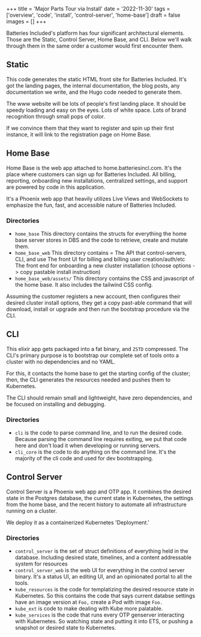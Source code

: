 +++
title = 'Major Parts Tour via Install'
date = '2022-11-30'
tags = ['overview', 'code', 'install', 'control-server', 'home-base']
draft = false
images = []
+++

Batteries Included's platform has four significant architectural elements. Those
are the Static, Control Server, Home Base, and CLI. Below we'll walk through
them in the same order a customer would first encounter them.

## Static

This code generates the static HTML front site for Batteries Included. It's got
the landing pages, the internal documentation, the blog posts, any documentation
we write, and the Hugo code needed to generate them.

The www website will be lots of people's first landing place. It should be
speedy loading and easy on the eyes. Lots of white space. Lots of brand
recognition through small pops of color.

If we convince them that they want to register and spin up their first instance,
it will link to the registration page on Home Base.

## Home Base

Home Base is the web app attached to home.batteriesincl.com. It's the place
where customers can sign up for Batteries Included. All billing, reporting,
onboarding new installations, centralized settings, and support are powered by
code in this application.

It's a Phoenix web app that heavily utilizes Live Views and WebSockets to
emphasize the fun, fast, and accessible nature of Batteries Included.

### Directories

- `home_base` This directory contains the structs for everything the home base
  server stores in DBS and the code to retrieve, create and mutate them.
- `home_base_web` This directory contains = The API that control-servers, CLI,
  and use The front UI for billing and billing user creation/auth/etc The front
  end for onboarding a new cluster installation (choose options -> copy pastable
  install instruction)
- `home_base_web/assets/` This directory contains the CSS and javascript of the
  home base. It also includes the tailwind CSS config.

Assuming the customer registers a new account, then configures their desired
cluster install options, they get a copy past-able command that will download,
install or upgrade and then run the bootstrap procedure via the CLI.

## CLI

This elixir app gets packaged into a fat binary, and `ZSTD` compressed. The
CLI's primary purpose is to bootstrap our complete set of tools onto a cluster
with no dependencies and no YAML.

For this, it contacts the home base to get the starting config of the cluster;
then, the CLI generates the resources needed and pushes them to Kubernetes.

The CLI should remain small and lightweight, have zero dependencies, and be
focused on installing and debugging.

### Directories

- `cli` is the code to parse command line, and to run the desired code. Because
  parsing the command line requires exiting, we put that code here and don't
  load it when developing or running servers.
- `cli_core` is the code to do anything on the command line. It's the majority
  of the cli code and used for dev bootstrapping.

## Control Server

Control Server is a Phoenix web app and OTP app. It combines the desired state
in the Postgres database, the current state in Kubernetes, the settings from the
home base, and the recent history to automate all infrastructure running on a
cluster.

We deploy it as a containerized Kubernetes 'Deployment.'

### Directories

- `control_server` is the set of struct definitions of everything held in the
  database. Including desired state, timelines, and a content addressable system
  for resources
- `control_server_web` is the web UI for everything in the control server
  binary. It's a status UI, an editing UI, and an opinionated portal to all the
  tools.
- `kube_resources` is the code for templatizing the desired resource state in
  Kubernetes. So this contains the code that says current databse settings have
  an image version at `Foo,` create a Pod with image `Foo.`
- `kube_ext` is code to make dealing with Kube more palatable.
- `kube_services` is the code that runs every OTP genserver interacting with
  Kubernetes. So watching state and putting it into ETS, or pushing a snapshot
  or desired state to Kubernetes.
